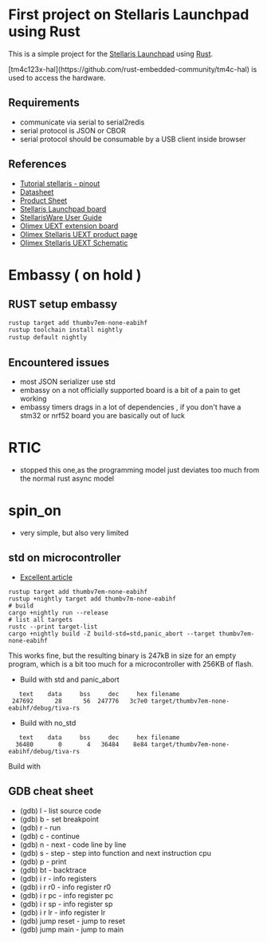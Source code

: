 # First project on Stellaris Launchpad using Rust

This is a simple  project for the [Stellaris Launchpad](http://www.ti.com/tool/ek-lm4f120xl) using [Rust](http://www.rust-lang.org/).
<p>[tm4c123x-hal](https://github.com/rust-embedded-community/tm4c-hal) is used to access the hardware.

## Requirements
- communicate via serial to serial2redis
- serial protocol is JSON or CBOR 
- serial protocol should be consumable by a USB client inside browser

## References 
- [Tutorial stellaris - pinout](https://embeddedcomputing.weebly.com/stellaris-lm4f120-launchpad.html)
- [Datasheet](https://www.ti.com/lit/gpn/tm4c123gh6pm)
- [Product Sheet](https://www.ti.com/product/TM4C123GH6PM)
- [Stellaris Launchpad board](http://www.ti.com/tool/sw-ek-lm4f120xl)
- [StellarisWare User Guide](http://www.ti.com/lit/ug/spmu298a/spmu298a.pdf)
- [Olimex UEXT extension board](https://www.olimex.com/Products/Modules/UEXT/resources/UEXT.pdf)
- [Olimex Stellaris UEXT product page](https://www.olimex.com/Products/Modules/Adapters/STELLARIS-UEXT/open-source-hardware)
- [Olimex Stellaris UEXT Schematic](https://www.olimex.com/Products/Modules/Adapters/STELLARIS-UEXT/resources/STELLARIS-UEXT_sch.pdf)

# Embassy ( on hold ) 

## RUST setup embassy 
```sh
rustup target add thumbv7em-none-eabihf
rustup toolchain install nightly
rustup default nightly
```

## Encountered issues 
- most JSON serializer use std
- embassy on a not officially supported board is a bit of a pain to get working
- embassy timers drags in a lot of dependencies , if you don't have a stm32 or nrf52 board you are basically out of luck

# RTIC
- stopped this one,as the programming model just deviates too much from the normal rust async model

# spin_on
- very simple, but also very limited

## std on microcontroller
- [Excellent article](https://blog.timhutt.co.uk/std-embedded-rust/index.html)

```shell
rustup target add thumbv7em-none-eabihf
rustup +nightly target add thumbv7m-none-eabihf
# build
cargo +nightly run --release
# list all targets
rustc --print target-list
cargo +nightly build -Z build-std=std,panic_abort --target thumbv7em-none-eabihf
```
This works fine, but the resulting binary is 247kB in size for an empty program, which is a bit too much for a microcontroller with 256KB of flash.
- Build with std and panic_abort
```shell
   text    data     bss     dec     hex filename
 247692      28      56  247776   3c7e0 target/thumbv7em-none-eabihf/debug/tiva-rs
```
- Build with no_std
```shell
   text    data     bss     dec     hex filename
  36480       0       4   36484    8e84 target/thumbv7em-none-eabihf/debug/tiva-rs
```
Build with 

## GDB cheat sheet

- (gdb) l - list source code
- (gdb) b - set breakpoint
- (gdb) r - run
- (gdb) c - continue
- (gdb) n - next - code line by line
- (gdb) s - step - step into function and next instruction cpu
- (gdb) p - print
- (gdb) bt - backtrace
- (gdb) i r - info registers
- (gdb) i r r0 - info register r0
- (gdb) i r pc - info register pc
- (gdb) i r sp - info register sp
- (gdb) i r lr - info register lr
- (gdb) jump reset - jump to reset
- (gdb) jump main - jump to main

